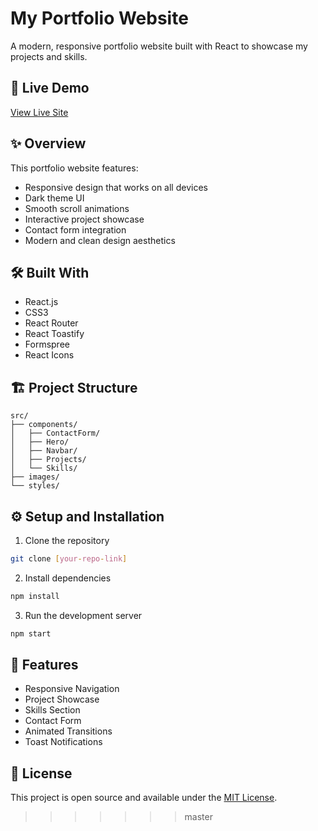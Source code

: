 


# My Portfolio Website

A modern, responsive portfolio website built with React to showcase my projects and skills.

## 🚀 Live Demo
[View Live Site](#) 

## ✨ Overview
This portfolio website features:
- Responsive design that works on all devices
- Dark theme UI
- Smooth scroll animations
- Interactive project showcase
- Contact form integration
- Modern and clean design aesthetics

## 🛠️ Built With
- React.js
- CSS3
- React Router
- React Toastify
- Formspree
- React Icons

## 🏗️ Project Structure
```
src/
├── components/
│   ├── ContactForm/
│   ├── Hero/
│   ├── Navbar/
│   ├── Projects/
│   └── Skills/
├── images/
└── styles/
```

## ⚙️ Setup and Installation
1. Clone the repository
```bash
git clone [your-repo-link]
```

2. Install dependencies
```bash
npm install
```

3. Run the development server
```bash
npm start
```

## 📝 Features
- Responsive Navigation
- Project Showcase
- Skills Section
- Contact Form
- Animated Transitions
- Toast Notifications



## 📄 License
This project is open source and available under the [MIT License](LICENSE).
>>>>>>> master
